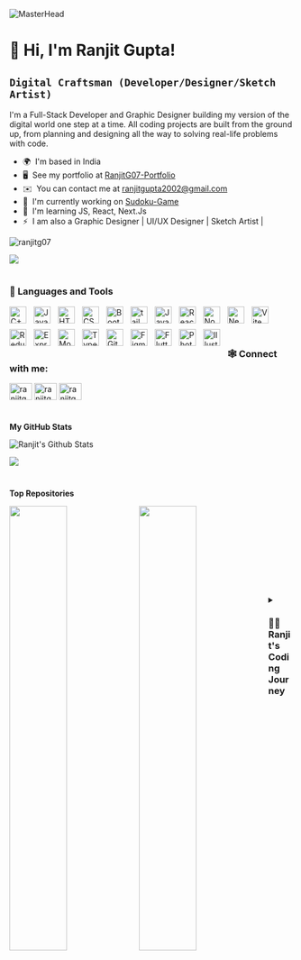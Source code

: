 ![MasterHead](https://media.licdn.com/dms/image/D4D16AQH0dPwZcgwGug/profile-displaybackgroundimage-shrink_350_1400/0/1700405540097?e=1717632000&v=beta&t=uPAwzn2HGBjt2HckvPlf7C7LCUSNVeAzg4cktvdnYxs)

# 👋 Hi, I'm Ranjit Gupta!

**`Digital Craftsman (Developer/Designer/Sketch Artist)`**
-----------------

I'm a Full-Stack Developer and Graphic Designer building my version of the digital world one step at a time. All coding projects are built from the ground up, from planning and designing all the way to solving real-life problems with code.

* 🌍  I'm based in India
* 🖥️  See my portfolio at [RanjitG07-Portfolio](http://ranjit-gupta-vercel)
* ✉️  You can contact me at [ranjitgupta2002@gmail.com](mailto:ranjitgupta2002@gmail.com)
* 🚀  I'm currently working on [Sudoku-Game](https://github.com/ranjitg07/Sudoku_Game_JavaScript)
* 🧠  I'm learning JS, React, Next.Js
* ⚡  I am also a Graphic Designer | UI/UX Designer | Sketch Artist |

<p align="left"> <img src="https://komarev.com/ghpvc/?username=ranjitg07&label=Profile%20views&color=0e75b6&style=flat" alt="ranjitg07"/> </p>
<a href="https://www.x.com/RanjitG_07" target="_blank" rel="noreferrer"><img
src="https://img.shields.io/twitter/follow/RanjitG_07?logo=twitter&style=for-the-badge&color=0891b2&labelColor=1c1917"
/></a>

#

### 🧰 Languages and Tools

<img align="left" alt="C++" width="30px" style="padding-right:10px; padding-bottom: 10px;" src="https://raw.githubusercontent.com/danielcranney/readme-generator/main/public/icons/skills/cplusplus-colored.svg" />
<img align="left" alt="Java" width="30px" style="padding-right:10px; padding-bottom: 10px;" src="https://cdn.jsdelivr.net/gh/devicons/devicon/icons/java/java-original.svg"/>
<img align="left" alt="HTML" width="30px" style="padding-right:10px; padding-bottom: 10px;" src="https://cdn.jsdelivr.net/gh/devicons/devicon/icons/html5/html5-plain.svg" />
<img align="left" alt="CSS" width="30px" style="padding-right:10px; padding-bottom: 10px;" src="https://cdn.jsdelivr.net/gh/devicons/devicon/icons/css3/css3-plain.svg" />
<img align="left" alt="Bootstrap" width="30px" style="padding-right:10px; padding-bottom: 10px;" src="https://cdn.jsdelivr.net/gh/devicons/devicon/icons/bootstrap/bootstrap-original.svg" />
<img align="left" alt="tailwind" width="30px" style="padding-right:10px; padding-bottom: 10px;" src="https://raw.githubusercontent.com/danielcranney/readme-generator/main/public/icons/skills/tailwindcss-colored.svg" />
<img align="left" alt="JavaScript" width="30px" style="padding-right:10px; padding-bottom: 10px;" src="https://cdn.jsdelivr.net/gh/devicons/devicon/icons/javascript/javascript-plain.svg" />
<img align="left" alt="React" width="30px" style="padding-right:10px; padding-bottom: 10px;" src="https://cdn.jsdelivr.net/gh/devicons/devicon/icons/react/react-original.svg" />
<img align="left" alt="NodeJS" width="30px" style="padding-right:10px; padding-bottom: 10px;" src="https://cdn.jsdelivr.net/gh/devicons/devicon/icons/nodejs/nodejs-original.svg" />
<img align="left" alt="NextJS" width="30px" style="padding-right:10px; padding-bottom: 10px;" src="https://raw.githubusercontent.com/danielcranney/readme-generator/main/public/icons/skills/nextjs-colored-dark.svg">
<img align="left" alt="Vite" width="30px" style="padding-right:10px; padding-bottom: 10px;" src="https://raw.githubusercontent.com/danielcranney/readme-generator/main/public/icons/skills/vite-colored.svg" />
<img align="left" alt="Redux" width="30px" style="padding-right:10px; padding-bottom: 10px;" src="https://raw.githubusercontent.com/danielcranney/readme-generator/main/public/icons/skills/redux-colored.svg"/>
<img align="left" alt="Express" width="30px" style="padding-right:10px; padding-bottom: 10px;" src="https://raw.githubusercontent.com/danielcranney/readme-generator/main/public/icons/skills/express-colored-dark.svg" />
<img align="left" alt="MongoDB" width="30px" style="padding-right:10px; padding-bottom: 10px;" src="https://raw.githubusercontent.com/danielcranney/readme-generator/main/public/icons/skills/mongodb-colored.svg" />
<img align="left" alt="TypeScript" width="30px" style="padding-right:10px; padding-bottom: 10px;" src="https://cdn.jsdelivr.net/gh/devicons/devicon/icons/typescript/typescript-plain.svg" />
<img align="left" alt="Git" width="30px" style="padding-right:10px; padding-bottom: 10px;" src="https://cdn.jsdelivr.net/gh/devicons/devicon/icons/git/git-original.svg" />
<img align="left" alt="Figma" width="30px" style="padding-right:10px; padding-bottom: 10px;" src="https://cdn.jsdelivr.net/gh/devicons/devicon/icons/figma/figma-original.svg" />
<img align="left" alt="Flutter" width="30px" style="padding-right:10px; padding-bottom: 10px;" src="https://raw.githubusercontent.com/danielcranney/readme-generator/main/public/icons/skills/flutter-colored.svg" />
<img align="left" alt="Photoshop" width="30px" style="padding-right:10px; padding-bottom: 10px;" src="https://cdn.jsdelivr.net/gh/devicons/devicon/icons/photoshop/photoshop-plain.svg" />
<img align="left" alt="Illustrator" width="30px" style="padding-right:10px; padding-bottom: 10px;" src="https://www.vectorlogo.zone/logos/adobe_illustrator/adobe_illustrator-icon.svg" />
<br />
<br />

#

### 🕸️ Connect with me:

<p align="left">
<a href="https://twitter.com/ranjitg_07" target="blank"><img align="center" src="https://raw.githubusercontent.com/rahuldkjain/github-profile-readme-generator/master/src/images/icons/Social/twitter.svg" alt="ranjitg_07" height="30" width="40" /></a>
<a href="https://linkedin.com/in/ranjitg07" target="blank"><img align="center" src="https://raw.githubusercontent.com/rahuldkjain/github-profile-readme-generator/master/src/images/icons/Social/linked-in-alt.svg" alt="ranjitg07" height="30" width="40" /></a>
<a href="https://www.youtube.com/c/ranjitgyt" target="blank"><img align="center" src="https://raw.githubusercontent.com/rahuldkjain/github-profile-readme-generator/master/src/images/icons/Social/youtube.svg" alt="ranjitgyt" height="30" width="40" /></a>
</p>

#

<b>My GitHub Stats</b>

![Ranjit's Github Stats](https://github-readme-stats.vercel.app/api?username=ranjitg07&theme=radical&hide_border=false&show_icons=true)

<a href="http://www.github.com/ranjitg07"><img src="https://github-readme-streak-stats.herokuapp.com/?user=ranjitg07&stroke=ffffff&background=141321&ring=D83A7C&fire=90D7D4&currStreakNum=ffffff&currStreakLabel=90D7D4&sideNums=ffffff&sideLabels=ffffff&dates=ffffff&hide_border=false" /></a>

#

<b>Top Repositories</b>

<div width="100%" align="center"><a href="https://github.com/ranjitg07/Sudoku_Game_JavaScript" align="left"><img align="left" width="45%" src="https://github-readme-stats.vercel.app/api/pin/?username=ranjitg07&repo=Sudoku_Game_JavaScript&title_color=D83A7C&text_color=90D7D4&icon_color=D83A7C&bg_color=141321&hide_border=false&locale=en" /></a></div>

<div width="100%" align="center"><a href="https://github.com/ranjitg07/travelsphere-tours-travel-website-react" align="left"><img align="left" width="45%" src="https://github-readme-stats.vercel.app/api/pin/?username=ranjitg07&repo=travelsphere-tours-travel-website-react&title_color=D83A7C&text_color=90D7D4&icon_color=D83A7C&bg_color=141321&hide_border=false&locale=en" /></a></div><br /><br /><br /><br /><br /><br /><br />

#

<details>
 <summary><h3>👨‍💻 Ranjit's Coding Journey</h3></summary>
  💻 Tech Love: My fascination with technology started back in 7th STD when I got my hands on my first laptop. Fast forward to today, I specialize in         transforming ideas into immersive online experiences as a Web Developer. </br> 
  💻 Professional Evolution: My journey includes impactful internships at Advent Softwares and Desi QnA, honing my skills as an Assistant Software Developer and Software Engineer respectively. </details>
